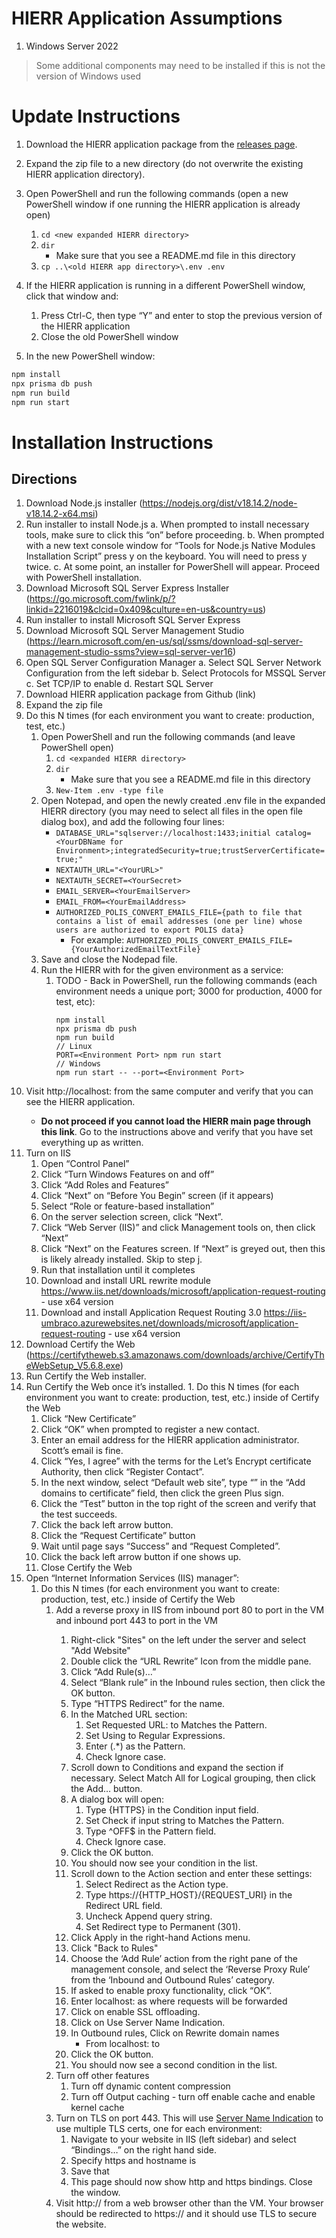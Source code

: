 # HIERR Application Assumptions

1. Windows Server 2022

> Some additional components may need to be installed if this is not the version of Windows used

# Update Instructions

1. Download the HIERR application package from the [releases page](https://github.com/CodeWithAloha/HIERR/releases).
2. Expand the zip file to a new directory (do not overwrite the existing HIERR application directory).
3. Open PowerShell and run the following commands (open a new PowerShell window if one running the HIERR application is already open)

   1. `cd <new expanded HIERR directory>`
   1. `dir`
      - Make sure that you see a README.md file in this directory
   1. `cp ..\<old HIERR app directory>\.env .env`

4. If the HIERR application is running in a different PowerShell window, click that window and:
   1. Press Ctrl-C, then type “Y” and enter to stop the previous version of the HIERR application
   2. Close the old PowerShell window
5. In the new PowerShell window:

```bash
npm install
npx prisma db push
npm run build
npm run start
```

# Installation Instructions

## Directions

1. Download Node.js installer (https://nodejs.org/dist/v18.14.2/node-v18.14.2-x64.msi)
2. Run installer to install Node.js
   a. When prompted to install necessary tools, make sure to click this “on” before proceeding.
   b. When prompted with a new text console window for “Tools for Node.js Native Modules Installation Script” press y on the keyboard. You will need to press y twice.
   c. At some point, an installer for PowerShell will appear. Proceed with PowerShell installation.
3. Download Microsoft SQL Server Express Installer (https://go.microsoft.com/fwlink/p/?linkid=2216019&clcid=0x409&culture=en-us&country=us)
4. Run installer to install Microsoft SQL Server Express
5. Download Microsoft SQL Server Management Studio (https://learn.microsoft.com/en-us/sql/ssms/download-sql-server-management-studio-ssms?view=sql-server-ver16)
6. Open SQL Server Configuration Manager
   a. Select SQL Server Network Configuration from the left sidebar
   b. Select Protocols for MSSQL Server
   c. Set TCP/IP to enable
   d. Restart SQL Server
7. Download HIERR application package from Github (link)
8. Expand the zip file
9. Do this N times (for each environment you want to create: production, test, etc.)
    1. Open PowerShell and run the following commands (and leave PowerShell open)
        1. `cd <expanded HIERR directory>`
        2. `dir`
            * Make sure that you see a README.md file in this directory
        3. `New-Item .env -type file`
    2. Open Notepad, and open the newly created .env file in the expanded HIERR directory (you may need to select all files in the open file dialog box), and add the following four lines:
        * `DATABASE_URL="sqlserver://localhost:1433;initial catalog=<YourDBName for Environment>;integratedSecurity=true;trustServerCertificate=true;"`
        * `NEXTAUTH_URL="<YourURL>"`
        * `NEXTAUTH_SECRET=<YourSecret>`
        * `EMAIL_SERVER=<YourEmailServer>`
        * `EMAIL_FROM=<YourEmailAddress>`
        * `AUTHORIZED_POLIS_CONVERT_EMAILS_FILE={path to file that contains a list of email addresses (one per line) whose users are authorized to export POLIS data}`
           * For example: `AUTHORIZED_POLIS_CONVERT_EMAILS_FILE={YourAuthorizedEmailTextFile}`
    3. Save and close the Nodepad file.
    4. Run the HIERR with for the given environment as a service:
        1. TODO - Back in PowerShell, run the following commands (each environment needs a unique port; 3000 for production, 4000 for test, etc):
            ```
            npm install
            npx prisma db push
            npm run build
            // Linux
            PORT=<Environment Port> npm run start
            // Windows
            npm run start -- --port=<Environment Port>
            ```
10. Visit http://localhost:<Environment port> from the same computer and verify that you can see the HIERR application.
    * **Do not proceed if you cannot load the HIERR main page through this link**. Go to the instructions above and verify that you have set everything up as written.
11. Turn on IIS
    1. Open “Control Panel”
    2. Click “Turn Windows Features on and off”
    3. Click “Add Roles and Features”
    4. Click “Next” on “Before You Begin” screen (if it appears)
    5. Select “Role or feature-based installation”
    6. On the server selection screen, click “Next”.
    7. Click “Web Server (IIS)” and click Management tools on, then click “Next”
    8. Click “Next” on the Features screen. If “Next” is greyed out, then this is likely already installed. Skip to step j.
    9. Run that installation until it completes
    10. Download and install URL rewrite module https://www.iis.net/downloads/microsoft/application-request-routing - use x64 version
    11. Download and install Application Request Routing 3.0 https://iis-umbraco.azurewebsites.net/downloads/microsoft/application-request-routing - use x64 version
12.  Download Certify the Web (https://certifytheweb.s3.amazonaws.com/downloads/archive/CertifyTheWebSetup_V5.6.8.exe)
13.  Run Certify the Web installer.
14.  Run Certify the Web once it’s installed.
    1. Do this N times (for each environment you want to create: production, test, etc.) inside of Certify the Web
        1. Click “New Certificate”
        2. Click “OK” when prompted to register a new contact.
        3. Enter an email address for the HIERR application administrator. Scott’s email is fine.
        4. Click “Yes, I agree” with the terms for the Let’s Encrypt certificate Authority, then click “Register Contact”.
        5. In the next window, select “Default web site”, type “<YourDomainForEnvironment>” in the “Add domains to certificate” field, then click the green Plus sign.
        6. Click the “Test” button in the top right of the screen  and verify that the test succeeds.
        7. Click the back left arrow button.
        8. Click the “Request Certificate” button
        9. Wait until page says “Success” and “Request Completed”.
        10. Click the back left arrow button if one shows up.
        11. Close Certify the Web
15. Open “Internet Information Services (IIS) manager”:
    1. Do this N times (for each environment you want to create: production, test, etc.) inside of Certify the Web
        1. Add a reverse proxy in IIS from inbound port 80 to port <Environment port> in the VM and inbound port 443 to port <Environment port> in the VM
            1. Right-click "Sites" on the left under the server and select "Add Website"
            2. Double click the “URL Rewrite” Icon from the middle pane.
            3. Click “Add Rule(s)…”
            4. Select “Blank rule” in the Inbound rules section, then click the OK button.
            5. Type “HTTPS Redirect” for the name.
            6. In the Matched URL section:
                1. Set Requested URL: to Matches the Pattern.
                2. Set Using to Regular Expressions.
                3. Enter (.\*) as the Pattern.
                4. Check Ignore case.
            7. Scroll down to Conditions and expand the section if necessary. Select Match All for Logical grouping, then click the Add… button.
            8. A dialog box will open:
                1. Type {HTTPS} in the Condition input field.
                2. Set Check if input string to Matches the Pattern.
                3. Type ^OFF$ in the Pattern field.
                4. Check Ignore case.
            9. Click the OK button.
            10. You should now see your condition in the list.
            11. Scroll down to the Action section and enter these settings:
                1. Select Redirect as the Action type.
                2. Type https://{HTTP_HOST}/{REQUEST_URI} in the Redirect URL field.
                3. Uncheck Append query string.
                4. Set Redirect type to Permanent (301).
            12. Click Apply in the right-hand Actions menu.
            13. Click "Back to Rules"
            13. Choose the ‘Add Rule’ action from the right pane of the management console, and select the ‘Reverse Proxy Rule’ from the ‘Inbound and Outbound Rules’ category.
            14. If asked to enable proxy functionality, click “OK”.
            15. Enter localhost:<Environment port> as where requests will be forwarded
            16. Click on enable SSL offloading.
            17. Click on Use Server Name Indication.
            17. In Outbound rules, Click on Rewrite domain names
                * From localhost:<Environment port> to <YourDomain>
            18. Click the OK button.
            19. You should now see a second condition in the list.
        2. Turn off other features
            1. Turn off dynamic content compression
            2. Turn off Output caching - turn off enable cache and enable kernel cache
        3.  Turn on TLS on port 443. This will use [Server Name Indication](https://en.wikipedia.org/wiki/Server_Name_Indication) to use multiple TLS certs, one for each environment:
            1. Navigate to your website in IIS (left sidebar) and select “Bindings…” on the right hand side.
            2. Specify https and hostname is <YourDomain>
            3. Save that
            4. This page should now show http and https bindings. Close the window.
        4. Visit http://<YourDomain> from a web browser other than the VM. Your browser should be redirected to https://<YourDomain> and it should use TLS to secure the website.
